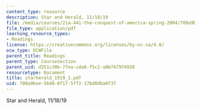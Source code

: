 ```yaml
---
content_type: resource
description: Star and Herald, 11/18/19
file: /media/courses/21a-441-the-conquest-of-america-spring-2004/700a9bee56408f175ff217bd0dba0f37_starherald_1919_1.pdf
file_type: application/pdf
learning_resource_types:
- Readings
license: https://creativecommons.org/licenses/by-nc-sa/4.0/
ocw_type: OCWFile
parent_title: Readings
parent_type: CourseSection
parent_uid: d351c30b-77ea-cda6-f5c2-a0b747974938
resourcetype: Document
title: starherald_1919_1.pdf
uid: 700a9bee-5640-8f17-5ff2-17bd0dba0f37
---
```

Star and Herald, 11/18/19